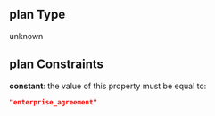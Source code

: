 ## plan Type

unknown

## plan Constraints

**constant**: the value of this property must be equal to:

```json
"enterprise_agreement"
```
